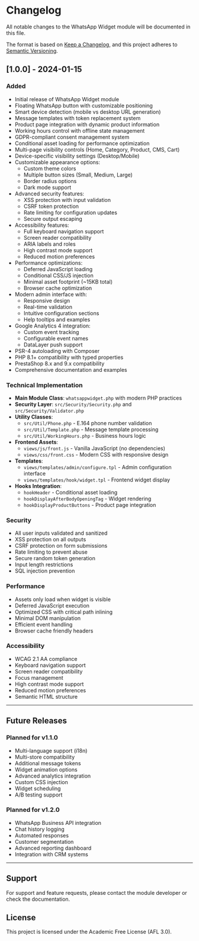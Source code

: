# Changelog

All notable changes to the WhatsApp Widget module will be documented in this file.

The format is based on [Keep a Changelog](https://keepachangelog.com/en/1.0.0/),
and this project adheres to [Semantic Versioning](https://semver.org/spec/v2.0.0.html).

## [1.0.0] - 2024-01-15

### Added
- Initial release of WhatsApp Widget module
- Floating WhatsApp button with customizable positioning
- Smart device detection (mobile vs desktop URL generation)
- Message templates with token replacement system
- Product page integration with dynamic product information
- Working hours control with offline state management
- GDPR-compliant consent management system
- Conditional asset loading for performance optimization
- Multi-page visibility controls (Home, Category, Product, CMS, Cart)
- Device-specific visibility settings (Desktop/Mobile)
- Customizable appearance options:
  - Custom theme colors
  - Multiple button sizes (Small, Medium, Large)
  - Border radius options
  - Dark mode support
- Advanced security features:
  - XSS protection with input validation
  - CSRF token protection
  - Rate limiting for configuration updates
  - Secure output escaping
- Accessibility features:
  - Full keyboard navigation support
  - Screen reader compatibility
  - ARIA labels and roles
  - High contrast mode support
  - Reduced motion preferences
- Performance optimizations:
  - Deferred JavaScript loading
  - Conditional CSS/JS injection
  - Minimal asset footprint (~15KB total)
  - Browser cache optimization
- Modern admin interface with:
  - Responsive design
  - Real-time validation
  - Intuitive configuration sections
  - Help tooltips and examples
- Google Analytics 4 integration:
  - Custom event tracking
  - Configurable event names
  - DataLayer push support
- PSR-4 autoloading with Composer
- PHP 8.1+ compatibility with typed properties
- PrestaShop 8.x and 9.x compatibility
- Comprehensive documentation and examples

### Technical Implementation
- **Main Module Class**: `whatsappwidget.php` with modern PHP practices
- **Security Layer**: `src/Security/Security.php` and `src/Security/Validator.php`
- **Utility Classes**:
  - `src/Util/Phone.php` - E.164 phone number validation
  - `src/Util/Template.php` - Message template processing
  - `src/Util/WorkingHours.php` - Business hours logic
- **Frontend Assets**:
  - `views/js/front.js` - Vanilla JavaScript (no dependencies)
  - `views/css/front.css` - Modern CSS with responsive design
- **Templates**:
  - `views/templates/admin/configure.tpl` - Admin configuration interface
  - `views/templates/hook/widget.tpl` - Frontend widget display
- **Hooks Integration**:
  - `hookHeader` - Conditional asset loading
  - `hookDisplayAfterBodyOpeningTag` - Widget rendering
  - `hookDisplayProductButtons` - Product page integration

### Security
- All user inputs validated and sanitized
- XSS protection on all outputs
- CSRF protection on form submissions
- Rate limiting to prevent abuse
- Secure random token generation
- Input length restrictions
- SQL injection prevention

### Performance
- Assets only load when widget is visible
- Deferred JavaScript execution
- Optimized CSS with critical path inlining
- Minimal DOM manipulation
- Efficient event handling
- Browser cache friendly headers

### Accessibility
- WCAG 2.1 AA compliance
- Keyboard navigation support
- Screen reader compatibility
- Focus management
- High contrast mode support
- Reduced motion preferences
- Semantic HTML structure

---

## Future Releases

### Planned for v1.1.0
- Multi-language support (i18n)
- Multi-store compatibility
- Additional message tokens
- Widget animation options
- Advanced analytics integration
- Custom CSS injection
- Widget scheduling
- A/B testing support

### Planned for v1.2.0
- WhatsApp Business API integration
- Chat history logging
- Automated responses
- Customer segmentation
- Advanced reporting dashboard
- Integration with CRM systems

---

## Support

For support and feature requests, please contact the module developer or check the documentation.

## License

This project is licensed under the Academic Free License (AFL 3.0).